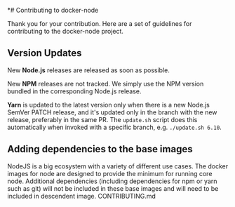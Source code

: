 *# Contributing to docker-node

Thank you for your contribution. Here are a set of guidelines for contributing to the docker-node project.

## Version Updates

New **Node.js** releases are released as soon as possible.

New **NPM** releases are not tracked. We simply use the NPM version bundled in the corresponding Node.js release.

**Yarn** is updated to the latest version only when there is a new Node.js SemVer PATCH release, and it's updated only in the branch with the new release, preferably in the same PR. The `update.sh` script does this automatically when invoked with a specific branch, e.g. `./update.sh 6.10`.

## Adding dependencies to the base images

NodeJS is a big ecosystem with a variety of different use cases. The docker images for node are designed to provide the minimum for running core node.  Additional dependencies (including dependencies for npm or yarn such as git) will not be included in these base images and will need to be included in descendent image.
CONTRIBUTING.md
